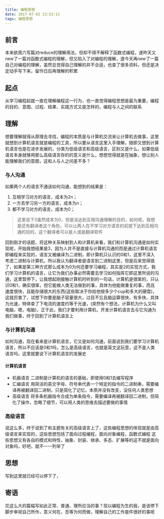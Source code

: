 ```yaml
---
title: 编程思想
date: 2017-07-02 13:53:13
tags: 编程思想
---
```


## 前言
本来欲周六写篇对reduce的理解用法，但却不得不解释了函数式编程，遂昨天又new了一篇对函数式编程的理解，但又陷入了对编程的理解，遂今天再new了一篇自己对编程的理解，虽然总觉得自己理解的并不合适，也查了很多资料，但还是决定动手写下来，留作日后再理解的积累

## 起点
从学习编程起就一直在理解编程这一行为，也一直觉得编程思想是最为重要，编程的目的、意图、过程、结果、实践方式又是怎样的，编程与人之间的联系

## 理解
想要理解就得从原理去寻找，编程的本质是与计算机交流来让计算机去做事，这里就想到计算机语言就是编程的工具，所以要从语言这里入手理解，随即又想到计算机语言也是在进步发展的，分类为低级语言和高级语言，区别又是什么，如果低级语言本身就够用那么高级语言存的的意义是什么，想想觉得就是在抽象，想让别人能理解我们的意图，这和人与人之间差不多？

### 与人沟通
如果两个人的语言不通该如何沟通，能想到的结果是：
1. 互相学习对方的语言，成本为2n；
2. 一方去学习另一方的语言，成本为n；
3. 都不学习对方的语言，成本为0；
> 这里说下3虽然成本为0，但是没达到互相沟通理解的目的，如何呢，我想是还有翻译者这个角色，可以让两人在不学习对方语言的前提下达到互相沟通的目的，这个翻译者可以是人或是翻译软件

回到刚才的话题，将这种关系映射到人和计算机来看，我们和计算机沟通是如何实现呢，开始我想结果是3，因为人并不是直接与计算机沟通的而是通过计算机语言即编程来实现的，语言又被编译为二进制，即计算机只认识的0和1，这里不深入考虑二进制与计算机，所以我认为翻译者是语言到二进制这里，但是后来觉得错了，如果是第三种方式那么成本为0为何还要学习编程，其实是2的实现方式，我们学习计算机的语言，让它为我们办事必然需要去学习如何指挥它即这里所说的沟通，这里暂停下，让我想起刚接触计算机时听到的一句话，计算机是很笨的，只认识0和1，确实很笨，但它能做人类无法做到的事，具体为他能做重复的事，而且速度很快，且能存储很大的东西(这些取决于你给他按多少个cup和多大的硬盘)，这就厉害了，试想下你要是脑子容量很大，过目不忘且脑运算很快，有多快，具体为光速，特体查了下电流的速度约等于光速，(突然有个想法，计算机为什么又叫电脑，嗯，电脑)，正于此，我们才要利用计算机，开发计算机语言去与它沟通为我们做事，终于回到了计算机语言上

### 与计算机沟通
如何沟通，现在看来是计算机语言，它又是如何沟通，前面说到我们要学习计算机语言，所以不应该是0和1吗，怎么是高级语言，也就是英文这玩意，这不是人类语言吗，这里就要说下计算机语言的发展史

#### 计算机语言
- 机器语言
    二进制是计算机的语言的基础，即使用0和1去编写程序
- 汇编语言
    用简洁的英文字母、符号串代表一个特定的指令的二进制串，需要编译再被翻译回二进制，只是简化了记忆，本质并没有改变，没任何人类思想
- 高级语言
    将多条机器指令合成为单条指令，需要编译再被翻译回二进制，但简化了操作，忽略了细节，可以用人类的思维去描述要做的事情

### 高级语言
说这么多，终于说到了和主题有关的高级语言上了，这些编程思想的体现就是由高级语言来实现的，这些思想包括了面向过程编程，面向对象编程，函数式编程
这些思想又有各自的模式和特性，抽象、封装、继承、多态、扩展等的这不就是面向对象吗，好吧，就不一一列举了

## 思想
写到这里就已经可以停下了，




## 寄语
花这么大的篇幅写如此正常、普通、理所应当的事？现以编程为生的我，是该停下脚步审视自己所作，意义何在，吾等为何而做，理解自己的工作是件很好的事呢
